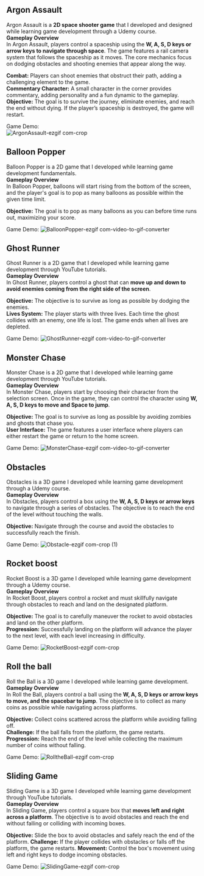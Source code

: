 
## Argon Assault

Argon Assault is a **2D space shooter game** that I developed and designed while learning game development through a Udemy course.   
**Gameplay Overview**  
In Argon Assault, players control a spaceship using the **W, A, S, D keys or arrow keys to navigate through space**. The game features a rail camera system that follows the spaceship as it moves. The core mechanics focus on dodging obstacles and shooting enemies that appear along the way.

**Combat:** Players can shoot enemies that obstruct their path, adding a challenging element to the game.  
**Commentary Character:** A small character in the corner provides commentary, adding personality and a fun dynamic to the gameplay.  
**Objective:** The goal is to survive the journey, eliminate enemies, and reach the end without dying. If the player’s spaceship is destroyed, the game will restart.

Game Demo:  
![ArgonAssault-ezgif com-crop](https://github.com/user-attachments/assets/8b2f4458-8043-4b7f-be35-d7ea183b323a)

## Balloon Popper

Balloon Popper is a 2D game that I developed while learning game development fundamentals.  
**Gameplay Overview**  
In Balloon Popper, balloons will start rising from the bottom of the screen, and the player's goal is to pop as many balloons as possible within the given time limit.

**Objective:** The goal is to pop as many balloons as you can before time runs out, maximizing your score.
 

Game Demo:
![BalloonPopper-ezgif com-video-to-gif-converter](https://github.com/user-attachments/assets/4196eb7b-e346-42c8-8e8f-a6efb57adb84)

## Ghost Runner

Ghost Runner is a 2D game that I developed while learning game development through YouTube tutorials.  
**Gameplay Overview**  
In Ghost Runner, players control a ghost that can **move up and down to avoid enemies coming from the right side of the screen**.     

**Objective:** The objective is to survive as long as possible by dodging the enemies.  
**Lives System:** The player starts with three lives. Each time the ghost collides with an enemy, one life is lost. The game ends when all lives are depleted. 

Game Demo:
![GhostRunner-ezgif com-video-to-gif-converter](https://github.com/user-attachments/assets/15e2bbdd-865c-4faf-b7e3-e761a3f3bee9)

## Monster Chase
 
Monster Chase is a 2D game that I developed while learning game development through YouTube tutorials.  
**Gameplay Overview**  
In Monster Chase, players start by choosing their character from the selection screen. Once in the game, they can control the character using **W, A, S, D keys to move and Space to jump**.

**Objective:** The goal is to survive as long as possible by avoiding zombies and ghosts that chase you.  
**User Interface:** The game features a user interface where players can either restart the game or return to the home screen.

Game Demo:
![MonsterChase-ezgif com-video-to-gif-converter](https://github.com/user-attachments/assets/ca611a16-b0e6-4e68-9615-f408460856a8)

## Obstacles

Obstacles is a 3D game I developed while learning game development through a Udemy course.  
**Gameplay Overview**  
In Obstacles, players control a box using the **W, A, S, D keys or arrow keys** to navigate through a series of obstacles. The objective is to reach the end of the level without touching the walls.

**Objective:** Navigate through the course and avoid the obstacles to successfully reach the finish.

Game Demo:
![Obstacle-ezgif com-crop (1)](https://github.com/user-attachments/assets/f417869c-6ade-425b-9928-c8a73d52d21b)


## Rocket boost

Rocket Boost is a 3D game I developed while learning game development through a Udemy course.  
**Gameplay Overview**  
In Rocket Boost, players control a rocket and must skillfully navigate through obstacles to reach and land on the designated platform.

**Objective:** The goal is to carefully maneuver the rocket to avoid obstacles and land on the other platform.  
**Progression:** Successfully landing on the platform will advance the player to the next level, with each level increasing in difficulty.

Game Demo:
![RocketBoost-ezgif com-crop](https://github.com/user-attachments/assets/aa7ffd19-9fd7-4e9b-b533-09a8072460f1)

## Roll the ball

Roll the Ball is a 3D game I developed while learning game development.   
**Gameplay Overview**   
In Roll the Ball, players control a ball using the **W, A, S, D keys or arrow keys to move, and the spacebar to jump**. The objective is to collect as many coins as possible while navigating across platforms.

**Objective:** Collect coins scattered across the platform while avoiding falling off.  
**Challenge:** If the ball falls from the platform, the game restarts.  
**Progression:** Reach the end of the level while collecting the maximum number of coins without falling.

Game Demo:
![RolltheBall-ezgif com-crop](https://github.com/user-attachments/assets/4c57acb7-3d61-4926-a642-9229de095d79)

## Sliding Game

Sliding Game is a 3D game I developed while learning game development through YouTube tutorials.  
**Gameplay Overview**  
In Sliding  Game, players control a square box that **moves left and right across a platform**. The objective is to avoid obstacles and reach the end without falling or colliding with incoming boxes.

**Objective:** Slide the box to avoid obstacles and safely reach the end of the platform.
**Challenge:** If the player collides with obstacles or falls off the platform, the game restarts.
**Movement:** Control the box's movement using left and right keys to dodge incoming obstacles.

Game Demo:
![SlidingGame-ezgif com-crop](https://github.com/user-attachments/assets/ca16a669-48fb-484b-80df-ff1b00b52ba8)
